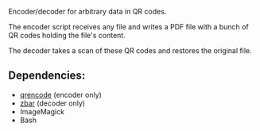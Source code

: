 Encoder/decoder for arbitrary data in QR codes.

The encoder script receives any file and writes a PDF file with a bunch of QR
codes holding the file's content. 

The decoder takes a scan of these QR codes and restores the original file.

Dependencies:
-------------
- [qrencode](http://fukuchi.org/works/qrencode) (encoder only)
- [zbar](http://zbar.sourceforge.net) (decoder only)
- ImageMagick
- Bash
